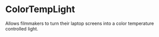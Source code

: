 # ColorTempLight
Allows filmmakers to turn their laptop screens into a color temperature controlled light.
